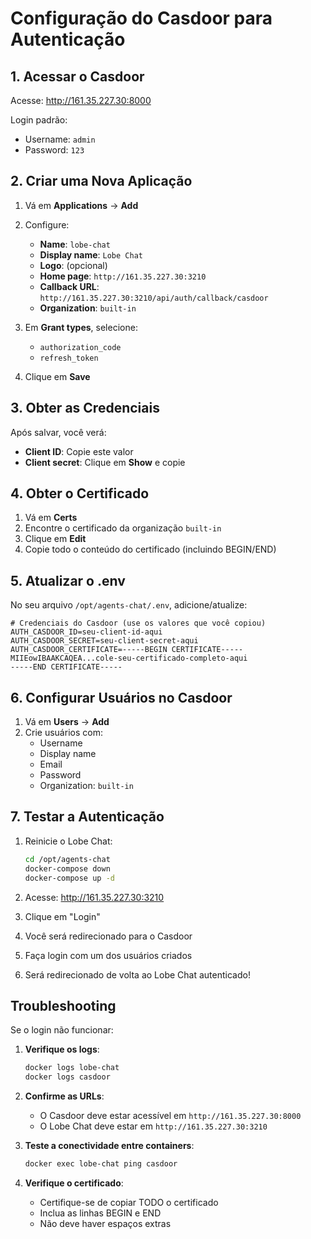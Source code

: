 # Configuração do Casdoor para Autenticação

## 1. Acessar o Casdoor

Acesse: <http://161.35.227.30:8000>

Login padrão:

- Username: `admin`
- Password: `123`

## 2. Criar uma Nova Aplicação

1. Vá em **Applications** → **Add**

2. Configure:
   - **Name**: `lobe-chat`
   - **Display name**: `Lobe Chat`
   - **Logo**: (opcional)
   - **Home page**: `http://161.35.227.30:3210`
   - **Callback URL**: `http://161.35.227.30:3210/api/auth/callback/casdoor`
   - **Organization**: `built-in`

3. Em **Grant types**, selecione:
   - `authorization_code`
   - `refresh_token`

4. Clique em **Save**

## 3. Obter as Credenciais

Após salvar, você verá:

- **Client ID**: Copie este valor
- **Client secret**: Clique em **Show** e copie

## 4. Obter o Certificado

1. Vá em **Certs**
2. Encontre o certificado da organização `built-in`
3. Clique em **Edit**
4. Copie todo o conteúdo do certificado (incluindo BEGIN/END)

## 5. Atualizar o .env

No seu arquivo `/opt/agents-chat/.env`, adicione/atualize:

```env
# Credenciais do Casdoor (use os valores que você copiou)
AUTH_CASDOOR_ID=seu-client-id-aqui
AUTH_CASDOOR_SECRET=seu-client-secret-aqui
AUTH_CASDOOR_CERTIFICATE=-----BEGIN CERTIFICATE-----
MIIEowIBAAKCAQEA...cole-seu-certificado-completo-aqui
-----END CERTIFICATE-----
```

## 6. Configurar Usuários no Casdoor

1. Vá em **Users** → **Add**
2. Crie usuários com:
   - Username
   - Display name
   - Email
   - Password
   - Organization: `built-in`

## 7. Testar a Autenticação

1. Reinicie o Lobe Chat:

   ```bash
   cd /opt/agents-chat
   docker-compose down
   docker-compose up -d
   ```

2. Acesse: <http://161.35.227.30:3210>

3. Clique em "Login"

4. Você será redirecionado para o Casdoor

5. Faça login com um dos usuários criados

6. Será redirecionado de volta ao Lobe Chat autenticado!

## Troubleshooting

Se o login não funcionar:

1. **Verifique os logs**:

   ```bash
   docker logs lobe-chat
   docker logs casdoor
   ```

2. **Confirme as URLs**:
   - O Casdoor deve estar acessível em `http://161.35.227.30:8000`
   - O Lobe Chat deve estar em `http://161.35.227.30:3210`

3. **Teste a conectividade entre containers**:

   ```bash
   docker exec lobe-chat ping casdoor
   ```

4. **Verifique o certificado**:
   - Certifique-se de copiar TODO o certificado
   - Inclua as linhas BEGIN e END
   - Não deve haver espaços extras
